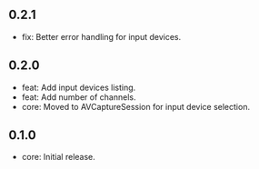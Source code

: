 ## 0.2.1
* fix: Better error handling for input devices.

## 0.2.0
* feat: Add input devices listing.
* feat: Add number of channels.
* core: Moved to AVCaptureSession for input device selection.

## 0.1.0
* core: Initial release.
